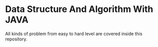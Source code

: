 #  Data Structure And Algorithm With JAVA
All kinds of problem from easy to hard level are covered inside this repository.
